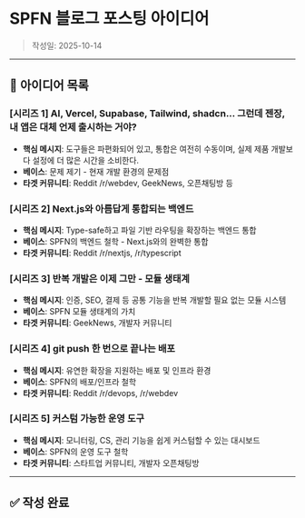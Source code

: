 # SPFN 블로그 포스팅 아이디어

> 작성일: 2025-10-14

---

## 📝 아이디어 목록

<!--
예시:
### [제목]
- **핵심 메시지**:
- **베이스**:
- **타겟 커뮤니티**:
-->

### [시리즈 1] AI, Vercel, Supabase, Tailwind, shadcn... 그런데 젠장, 내 앱은 대체 언제 출시하는 거야?
- **핵심 메시지**: 도구들은 파편화되어 있고, 통합은 여전히 수동이며, 실제 제품 개발보다 설정에 더 많은 시간을 소비한다.
- **베이스**: 문제 제기 - 현재 개발 환경의 문제점
- **타겟 커뮤니티**: Reddit /r/webdev, GeekNews, 오픈채팅방 등

### [시리즈 2] Next.js와 아름답게 통합되는 백엔드
- **핵심 메시지**: Type-safe하고 파일 기반 라우팅을 확장하는 백엔드 통합
- **베이스**: SPFN의 백엔드 철학 - Next.js와의 완벽한 통합
- **타겟 커뮤니티**: Reddit /r/nextjs, /r/typescript

### [시리즈 3] 반복 개발은 이제 그만 - 모듈 생태계
- **핵심 메시지**: 인증, SEO, 결제 등 공통 기능을 반복 개발할 필요 없는 모듈 시스템
- **베이스**: SPFN 모듈 생태계의 가치
- **타겟 커뮤니티**: GeekNews, 개발자 커뮤니티

### [시리즈 4] git push 한 번으로 끝나는 배포
- **핵심 메시지**: 유연한 확장을 지원하는 배포 및 인프라 환경
- **베이스**: SPFN의 배포/인프라 철학
- **타겟 커뮤니티**: Reddit /r/devops, /r/webdev

### [시리즈 5] 커스텀 가능한 운영 도구
- **핵심 메시지**: 모니터링, CS, 관리 기능을 쉽게 커스텀할 수 있는 대시보드
- **베이스**: SPFN의 운영 도구 철학
- **타겟 커뮤니티**: 스타트업 커뮤니티, 개발자 오픈채팅방

---

## ✅ 작성 완료

<!-- 작성 완료된 포스트 -->
